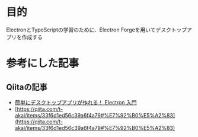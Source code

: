 # 目的
ElectronとTypeScriptの学習のために、Electron Forgeを用いてデスクトップアプリを作成する

# 参考にした記事
## Qiitaの記事
- [簡単にデスクトップアプリが作れる！ Electron 入門](https://qiita.com/yassun-youtube/items/988ba03cfd0589124ad6)
- [https://qiita.com/t-akai/items/33f6d1ed56c39a6f4a79#%E7%92%B0%E5%A2%83](https://qiita.com/t-akai/items/33f6d1ed56c39a6f4a79#%E7%92%B0%E5%A2%83)